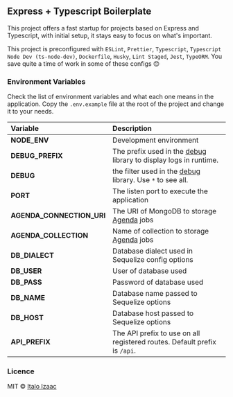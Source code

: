 ## Express + Typescript Boilerplate

This project offers a fast startup for projects based on Express and Typescript, with initial setup, it stays easy to focus on what's important.

This project is preconfigured with `ESLint`, `Prettier`, `Typescript`, `Typescript Node Dev (ts-node-dev)`, `Dockerfile`, `Husky`, `Lint Staged`, `Jest`, `TypeORM`. You save quite a time of work in some of these configs 😊

### Environment Variables

Check the list of environment variables and what each one means in the application. Copy the `.env.example` file at the root of the project and change it to your needs.

| Variable                  | Description                                                                                             |
| :------------------------ | :------------------------------------------------------------------------------------------------------ |
| **NODE_ENV**              | Development environment                                                                                 |
| **DEBUG_PREFIX**          | The prefix used in the [debug](https://www.npmjs.com/package/debug) library to display logs in runtime. |
| **DEBUG**                 | the filter used in the [debug](https://www.npmjs.com/package/debug) library. Use `*` to see all.        |
| **PORT**                  | The listen port to execute the application                                                              |
| **AGENDA_CONNECTION_URI** | The URI of MongoDB to storage [Agenda](https://www.npmjs.com/package/agenda) jobs                       |
| **AGENDA_COLLECTION**     | Name of collection to storage [Agenda](https://www.npmjs.com/package/agenda) jobs                       |
| **DB_DIALECT**            | Database dialect used in Sequelize config options                                                       |
| **DB_USER**               | User of database used                                                                                   |
| **DB_PASS**               | Password of database used                                                                               |
| **DB_NAME**               | Database name passed to Sequelize options                                                               |
| **DB_HOST**               | Database host passed to Sequelize options                                                               |
| **API_PREFIX**            | The API prefix to use on all registered routes. Default prefix is `/api`.                               |

### Licence

MIT &copy; [Italo Izaac](https://github.com/italoiz)
